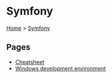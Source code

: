 # Symfony

[Home](../readme.md) > [Symfony](./symfony.md)

## Pages

- [Cheatsheet](./cheatsheet.md)
- [Windows development environment](./symfony_on_windows.md)

